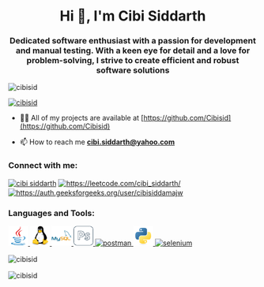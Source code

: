 <h1 align="center">Hi 👋, I'm Cibi Siddarth</h1>
<h3 align="center">Dedicated software enthusiast with a passion for development and manual testing. With a keen eye for detail and a love for problem-solving, I strive to create efficient and robust software solutions</h3>

<p align="left"> <img src="https://komarev.com/ghpvc/?username=cibisid&label=Profile%20views&color=0e75b6&style=flat" alt="cibisid" /> </p>

<p align="left"> <a href="https://github.com/ryo-ma/github-profile-trophy"><img src="https://github-profile-trophy.vercel.app/?username=cibisid" alt="cibisid" /></a> </p>

- 👨‍💻 All of my projects are available at [https://github.com/Cibisid](https://github.com/Cibisid)

- 📫 How to reach me **cibi.siddarth@yahoo.com**

<h3 align="left">Connect with me:</h3>
<p align="left">
<a href="https://linkedin.com/in/cibi siddarth" target="blank"><img align="center" src="https://raw.githubusercontent.com/rahuldkjain/github-profile-readme-generator/master/src/images/icons/Social/linked-in-alt.svg" alt="cibi siddarth" height="30" width="40" /></a>
<a href="https://www.leetcode.com/https://leetcode.com/cibi_siddarth/" target="blank"><img align="center" src="https://raw.githubusercontent.com/rahuldkjain/github-profile-readme-generator/master/src/images/icons/Social/leet-code.svg" alt="https://leetcode.com/cibi_siddarth/" height="30" width="40" /></a>
<a href="https://auth.geeksforgeeks.org/user/https://auth.geeksforgeeks.org/user/cibisiddamajw" target="blank"><img align="center" src="https://raw.githubusercontent.com/rahuldkjain/github-profile-readme-generator/master/src/images/icons/Social/geeks-for-geeks.svg" alt="https://auth.geeksforgeeks.org/user/cibisiddamajw" height="30" width="40" /></a>
</p>

<h3 align="left">Languages and Tools:</h3>
<p align="left"> <a href="https://www.java.com" target="_blank" rel="noreferrer"> <img src="https://raw.githubusercontent.com/devicons/devicon/master/icons/java/java-original.svg" alt="java" width="40" height="40"/> </a> <a href="https://www.linux.org/" target="_blank" rel="noreferrer"> <img src="https://raw.githubusercontent.com/devicons/devicon/master/icons/linux/linux-original.svg" alt="linux" width="40" height="40"/> </a> <a href="https://www.mysql.com/" target="_blank" rel="noreferrer"> <img src="https://raw.githubusercontent.com/devicons/devicon/master/icons/mysql/mysql-original-wordmark.svg" alt="mysql" width="40" height="40"/> </a> <a href="https://www.photoshop.com/en" target="_blank" rel="noreferrer"> <img src="https://raw.githubusercontent.com/devicons/devicon/master/icons/photoshop/photoshop-line.svg" alt="photoshop" width="40" height="40"/> </a> <a href="https://postman.com" target="_blank" rel="noreferrer"> <img src="https://www.vectorlogo.zone/logos/getpostman/getpostman-icon.svg" alt="postman" width="40" height="40"/> </a> <a href="https://www.python.org" target="_blank" rel="noreferrer"> <img src="https://raw.githubusercontent.com/devicons/devicon/master/icons/python/python-original.svg" alt="python" width="40" height="40"/> </a> <a href="https://www.selenium.dev" target="_blank" rel="noreferrer"> <img src="https://raw.githubusercontent.com/detain/svg-logos/780f25886640cef088af994181646db2f6b1a3f8/svg/selenium-logo.svg" alt="selenium" width="40" height="40"/> </a> </p>

<p><img align="center" src="https://github-readme-stats.vercel.app/api/top-langs?username=cibisid&show_icons=true&locale=en&layout=compact" alt="cibisid" /></p>

<p><img align="center" src="https://github-readme-streak-stats.herokuapp.com/?user=cibisid&" alt="cibisid" /></p>

